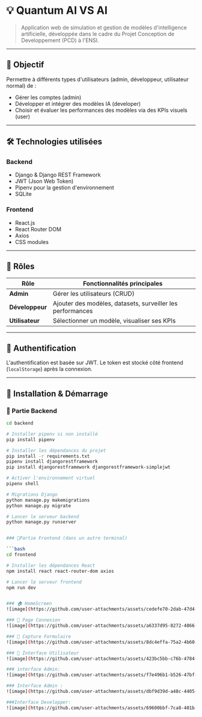 # 💡 Quantum AI VS AI

> Application web de simulation et gestion de modèles d'intelligence artificielle, développée dans le cadre du Projet Conception de Developpement (PCD) à l'ENSI.

---

## 🎯 Objectif

Permettre à différents types d'utilisateurs (admin, développeur, utilisateur normal) de :
- Gérer les comptes (admin)
- Développer et intégrer des modèles IA (developer)
- Choisir et évaluer les performances des modèles via des KPIs visuels (user)

---

## 🛠️ Technologies utilisées

### Backend
- Django & Django REST Framework
- JWT (Json Web Token)
- Pipenv pour la gestion d'environnement
- SQLite 

### Frontend
- React.js
- React Router DOM
- Axios
- CSS modules

---

## 👥 Rôles

| Rôle                   | Fonctionnalités principales                                                     |
|-----------------------|--------------------------------------------------------------------------------|
| **Admin**           | Gérer les utilisateurs (CRUD)                                                |
| **Développeur** | Ajouter des modèles, datasets, surveiller les performances |
| **Utilisateur**      | Sélectionner un modèle, visualiser ses KPIs                        |

---

## 🔐 Authentification

L'authentification est basée sur JWT. Le token est stocké côté frontend (`localStorage`) après la connexion.

---

## 🚀 Installation & Démarrage

### 🧩 Partie Backend

```bash
cd backend

# Installer pipenv si non installé
pip install pipenv

# Installer les dépendances du projet
pip install -r requirements.txt
pipenv install djangorestframework
pip install djangorestframework djangorestframework-simplejwt

# Activer l'environnement virtuel
pipenv shell

# Migrations Django
python manage.py makemigrations
python manage.py migrate

# Lancer le serveur backend
python manage.py runserver


### 🧩Partie Frontend (dans un autre terminal)

```bash
cd frontend

# Installer les dépendances React
npm install react react-router-dom axios

# Lancer le serveur frontend
npm run dev


### 🏠 HomeScreen
![image](https://github.com/user-attachments/assets/cedefe70-2dab-47d4-84b8-e6725804360d)

### 🔐 Page Connexion
![image](https://github.com/user-attachments/assets/a6337d95-8272-4866-8727-18c457beb5d5)

### 📝 Capture Formulaire
![image](https://github.com/user-attachments/assets/8dc4effa-75a2-4b60-a2e0-cecfec211800)

### 👤 Interface Utilisateur
![image](https://github.com/user-attachments/assets/423bc5bb-c76b-4784-8406-3ab3dff9fc23)

### interface Admin:
![image](https://github.com/user-attachments/assets/f7e496b1-b526-47bf-a708-acb78991d361)

### Interface Admin : 
![image](https://github.com/user-attachments/assets/dbf9d39d-a48c-4405-ac62-249abeecfacc)

###Interface Developper:
![image](https://github.com/user-attachments/assets/69600bbf-7ca8-401b-bd68-edc4d5c09292)



